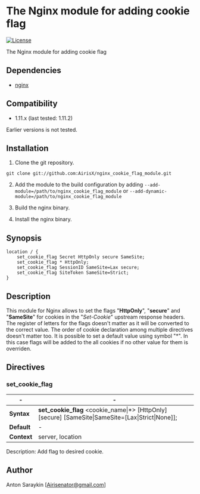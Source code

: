 The Nginx module for adding cookie flag
==========

[![License](http://img.shields.io/badge/license-BSD-brightgreen.svg)](https://github.com/Airis777/nginx_cookie_flag_module/blob/master/LICENSE)

The Nginx module for adding cookie flag

## Dependencies
* [nginx](http://nginx.org)

## Compatibility
* 1.11.x (last tested: 1.11.2)

Earlier versions is not tested.

## Installation

1. Clone the git repository.

  ```
  git clone git://github.com:AirisX/nginx_cookie_flag_module.git
  ```

2. Add the module to the build configuration by adding
  `--add-module=/path/to/nginx_cookie_flag_module`
   or
  `--add-dynamic-module=/path/to/nginx_cookie_flag_module`

3. Build the nginx binary.

4. Install the nginx binary.

## Synopsis

```Nginx
location / {
    set_cookie_flag Secret HttpOnly secure SameSite;
    set_cookie_flag * HttpOnly;
    set_cookie_flag SessionID SameSite=Lax secure;
    set_cookie_flag SiteToken SameSite=Strict;
}
```

## Description
This module for Nginx allows to set the flags "**HttpOnly**", "**secure**" and "**SameSite**" for cookies in the "*Set-Cookie*" upstream response headers.
The register of letters for the flags doesn't matter as it will be converted to the correct value. The order of cookie declaration among multiple directives doesn't matter too.
It is possible to set a default value using symbol "*". In this case flags will be added to the all cookies if no other value for them is overriden.

## Directives

### set_cookie_flag

-| -
--- | ---
**Syntax**  | **set_cookie_flag** \<cookie_name\|*\> [HttpOnly] [secure] [SameSite\|SameSite=[Lax\|Strict\|None]];
**Default** | -
**Context** | server, location

Description: Add flag to desired cookie.

## Author
Anton Saraykin [<Airisenator@gmail.com>]
